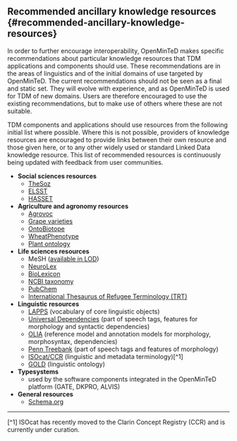 ## ​Recommended ancillary knowledge resources {#recommended-ancillary-knowledge-resources}

In order to further encourage interoperability, OpenMinTeD makes specific recommendations about particular knowledge resources that TDM applications and components should use. These recommendations are in the areas of linguistics and of the initial domains of use targeted by OpenMinTeD. The current recommendations should not be seen as a final and static set. They will evolve with experience, and as OpenMinTeD is used for TDM of new domains. Users are therefore encouraged to use the existing recommendations, but to make use of others where these are not suitable.

TDM components and applications should use resources from the following initial list where possible. Where this is not possible, providers of knowledge resources are encouraged to provide links between their own resource and those given here, or to any other widely used or standard Linked Data knowledge resource. This list of recommended resources is continuously being updated with feedback from user communities.

* **Social sciences resources**
  * [TheSoz](http://www.gesis.org/en/services/research/tools/social-science-thesaurus/)
  * [ELSST](https://elsst.ukdataservice.ac.uk/)
  * [HASSET](https://hasset.ukdataservice.ac.uk/)
* **Agriculture and agronomy resources**
  * [Agrovoc](http://aims.fao.org/agrovoc)
  * [Grape varieties](http://www.oiv.int/)
  * [OntoBiotope](http://agroportal.lirmm.fr/ontologies/ONTOBIOTOPE)
  * [WheatPhenotype](http://agroportal.lirmm.fr/ontologies/WHEATPHENOTYPE)
  * [Plant ontology](http://browser.planteome.org/amigo)
* **Life sciences resources**
  * MeSH \([available in LOD](http://hhs.github.io/meshrdf/)\)
  * [NeuroLex](http://www.neurolex.org/)
  * [BioLexicon](http://catalog.elra.info/product_info.php?products_id=1113)
  * [NCBI taxonomy](https://www.ncbi.nlm.nih.gov/taxonomy)
  * [PubChem](https://pubchem.ncbi.nlm.nih.gov/)
  * [International Thesaurus of Refugee Terminology \(TRT\)](http://www.refugeethesaurus.org)
* **Linguistic resources**
  * [LAPPS](http://vocab.lappsgrid.org/) \(vocabulary of core linguistic objects\)
  * [Universal Dependencies](http://universaldependencies.org) \(part of speech tags, features for morphology and syntactic dependencies\)
  * [OLIA](http://acoli.cs.uni-frankfurt.de/resources/olia/) \(reference model and annotation models for morphology, morphosyntax, dependencies\)
  * [Penn Treebank](http://repository.upenn.edu/cgi/viewcontent.cgi?article=1603&context=cis_reports) \(part of speech tags and features of morphology\)
  * [ISOcat/CCR](https://www.clarin.eu/ccr) \(linguistic and metadata terminology\)[^1]
  * [GOLD](http://linguistics-ontology.org/version) \(linguistic ontology\)
* **Typesystems**
  * used by the software components integrated in the OpenMinTeD platform \(GATE, DKPRO, ALVIS\)
* **General resources**
  * [Schema.org](http://schema.org/)

---

[^1] ISOcat has recently moved to the Clarin Concept Registry \(CCR\) and is currently under curation.

